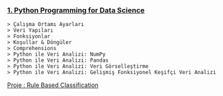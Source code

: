
### [1. Python Programming for Data Science](https://github.com/yrlmzmerve/Data-Scientist-Path/tree/main/1.%20Python%20Programming%20for%20Data%20Science)

``` 
> Çalışma Ortamı Ayarları
> Veri Yapıları
> Fonksiyonlar
> Koşullar & Döngüler
> Comprehensions
> Python ile Veri Analizi: NumPy
> Python ile Veri Analizi: Pandas
> Python ile Veri Analizi: Veri Görselleştirme
> Python ile Veri Analizi: Gelişmiş Fonksiyonel Keşifçi Veri Analizi 
``` 

[Proje : Rule Based Classification](https://github.com/yrlmzmerve/Data-Scientist-Path/tree/main/1.%20Python%20Programming%20for%20Data%20Science/Proje)
